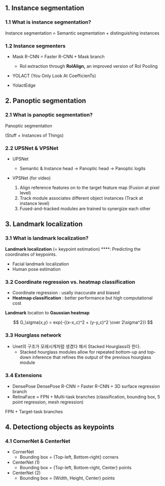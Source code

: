 ## 1. Instance segmentation

### 1.1 What is instance segmentation?


Instance segmentation = Semantic segmentation + distinguishing instances

### 1.2 Instance segmenters


- Mask R-CNN = Faster R-CNN + Mask branch
    - RoI extraction through **RoIAlign,** an improved version of RoI Pooling


- YOLACT (You Only Look At CoefficienTs)


- YolactEdge

## 2. Panoptic segmentation

### 2.1 What is panoptic segmentation?


Panoptic segmentation

(Stuff + Instances of Things)

### 2.2 UPSNet & VPSNet


- UPSNet
    - Semantic & Instance head → Panoptic head → Panoptic logits


- VPSNet (for video)
    1. Align reference features on to the target feature map (Fusion at pixel level)
    2. Track module associates different object instances (Track at instance level)
    3. Fused-and-tracked modules are trained to synergize each other

## 3. Landmark localization

### 3.1 What is landmark localization?


**Landmark localization** (= keypoint estimation) ****: Predicting the coordinates of keypoints.

- Facial landmark localization
- Human pose estimation

### 3.2 Coordinate regression vs. heatmap classification

- Coordinate regression : usally inaccurate and biased
- **Heatmap classification** : better performance but high computational cost

**Landmark** location to **Gaussian heatmap**

$$
G_\sigma(x,y) = exp(-{(x-x_c)^2 + (y-y_c)^2 \over 2\sigma^2})
$$

### 3.3 Hourglass network


- Unet의 구조가 모래시계처럼 생겼다 해서 Stacked Hourglass라 한다.
    - Stacked hourglass modules allow for repeated bottom-up and top-down inference that refines the output of the previous hourglass module

### 3.4 Extensions


- DensePose
DensePose R-CNN = Faster R-CNN + 3D surface regression branch
- RetinaFace = FPN + Multi-task branches
(classification, bounding box, 5 point regression, mesh regression)

FPN + Target-task branches

## 4. Detectiong objects as keypoints

### 4.1 CornerNet & CenterNet

- CornerNet
    - Bounding box = {Top-left, Bottom-right} corners
- CenterNet (1)
    - Bounding box = {Top-left, Bottom-right, Center} points
- CenterNet (2)
    - Bounding box = {Width, Height, Center} points